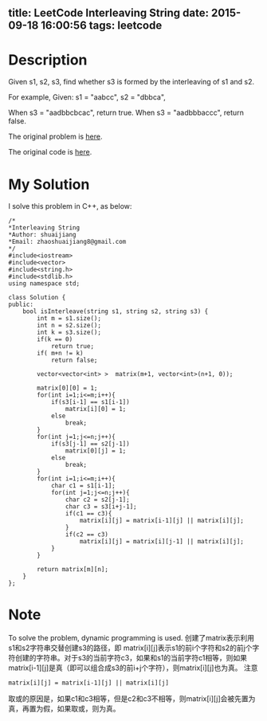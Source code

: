 title: LeetCode Interleaving String
date: 2015-09-18 16:00:56
tags: leetcode
---

# Description
Given s1, s2, s3, find whether s3 is formed by the interleaving of s1 and s2.

For example,
Given:
s1 = "aabcc",
s2 = "dbbca",

When s3 = "aadbbcbcac", return true.
When s3 = "aadbbbaccc", return false.

The original problem is [here](https://leetcode.com/problems/interleaving-string/ "Problem").

The original code is [here](https://github.com/shuaijiang/LeetCode/blob/master/InterleavingString.cpp "Code").
<!--more-->

# My Solution
I solve this problem in C++, as below:

	/*
	*Interleaving String
	*Author: shuaijiang
	*Email: zhaoshuaijiang8@gmail.com
	*/
	#include<iostream>
	#include<vector>
	#include<string.h>
	#include<stdlib.h>
	using namespace std;
	
	class Solution {
	public:
	    bool isInterleave(string s1, string s2, string s3) {
	        int m = s1.size();
	        int n = s2.size();
	        int k = s3.size();
	        if(k == 0)
	        	return true;
	        if( m+n != k)
	        	return false;
	
			vector<vector<int> >  matrix(m+1, vector<int>(n+1, 0));	
	        
			matrix[0][0] = 1;        
	        for(int i=1;i<=m;i++){
	        	if(s3[i-1] == s1[i-1])
					matrix[i][0] = 1;
				else
					break;
	        }
	        for(int j=1;j<=n;j++){
	        	if(s3[j-1] == s2[j-1])
					matrix[0][j] = 1;
				else
					break;
	        }
	        for(int i=1;i<=m;i++){
				char c1 = s1[i-1];
				for(int j=1;j<=n;j++){
					char c2 = s2[j-1];
					char c3 = s3[i+j-1];
					if(c1 == c3){
						matrix[i][j] = matrix[i-1][j] || matrix[i][j];
					}
					if(c2 == c3)
						matrix[i][j] = matrix[i][j-1] || matrix[i][j];	
				}
	        }
	        	
	        return matrix[m][n];
	    }
	};

# Note
To solve the problem, dynamic programming is used. 创建了matrix表示利用s1和s2字符串交替创建s3的路径，即 matrix[i][j]表示s1的前i个字符和s2的前j个字符创建的字符串。对于s3的当前字符c3，如果和s1的当前字符c1相等，则如果matrix[i-1][j]是真（即可以组合成s3的前i+j个字符），则matrix[i][j]也为真。 
注意

	matrix[i][j] = matrix[i-1][j] || matrix[i][j]

取或的原因是，如果c1和c3相等，但是c2和c3不相等，则matrix[i][j]会被先置为真，再置为假，如果取或，则为真。
